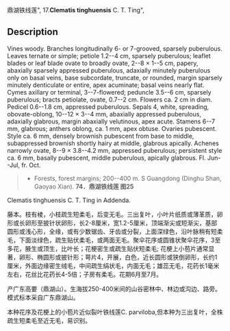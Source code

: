 鼎湖铁线莲",
17.**Clematis tinghuensis** C. T. Ting",

## Description
Vines woody. Branches longitudinally 6- or 7-grooved, sparsely puberulous. Leaves ternate or simple; petiole 1.2--4 cm, sparsely puberulous; leaflet blades or leaf blade ovate to broadly ovate, 2--8 × 1--5 cm, papery, abaxially sparsely appressed puberulous, adaxially minutely puberulous only on basal veins, base subcordate, truncate, or rounded, margin sparsely minutely denticulate or entire, apex acuminate; basal veins nearly flat. Cymes axillary or terminal, 3--7-flowered; peduncle 3.5--6 cm, sparsely puberulous; bracts petiolate, ovate, 0.7--2 cm. Flowers ca. 2 cm in diam. Pedicel 0.6--1.8 cm, appressed puberulous. Sepals 4, white, spreading, obovate-oblong, 10--12 × 3--4 mm, abaxially appressed puberulous, adaxially glabrous, margin abaxially velutinous, apex acute. Stamens 6--7 mm, glabrous; anthers oblong, ca. 1 mm, apex obtuse. Ovaries pubescent. Style ca. 6 mm, densely brownish pubescent from base to middle, subappressed brownish shortly hairy at middle, glabrous apically. Achenes narrowly ovate, 8--9 × 3.8--4.2 mm, appressed puberulous; persistent style ca. 6 mm, basally pubescent, middle puberulous, apically glabrous. Fl. Jun--Jul, fr. Oct.

> * Forests, forest margins; 200--400 m. S Guangdong (Dinghu Shan, Gaoyao Xian).
**74．鼎湖铁线莲 图25**

Clematis tinghuensis C. T. Ting in Addenda.

藤本。枝有棱，小枝疏生短柔毛，后变无毛。三出复叶，小叶片纸质或薄革质，卵形或长卵形至披针状卵形，长2-8厘米，宽1.2-5厘米，顶端渐尖或短渐尖，基部圆形或浅心形，全缘，或有少数锯齿、牙齿或分裂，上面深绿色，沿叶脉稍有短柔毛，下面淡绿色，疏生贴伏柔毛，或两面无毛。聚伞花序或圆锥状聚伞花序，3至多花，腋生或顶生，比叶长；花梗密生或疏生贴伏短柔毛; 花梗上小苞片通常显著，卵形、椭圆形或披针形；萼片4，开展，白色，近长圆形或狭倒卵形，长约1厘米，外面边缘密生绒毛，中间疏生绢状毛，内面无毛；雄蕊无毛，花药长1毫米左右，花丝比花药长4-5倍；子房有柔毛。花期6月至7月。

产广东高要（鼎湖山）。生海拔250-400米间的山谷密林中、林边或沟边、路旁。模式标本采自广东鼎湖山。

本种花序及花梗上的小苞片近似裂叶铁线莲C. parviloba,但本种为三出复叶，全株疏生短柔毛至近无毛，易识别。

